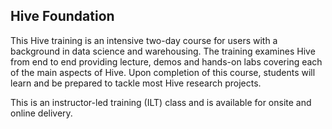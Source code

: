 ## Hive Foundation

This Hive training is an intensive two-day course for users with a background in data science and warehousing. The training examines Hive from end to end providing lecture, demos and hands-on labs covering each of the main aspects of Hive. Upon completion of this course, students will learn and be prepared to tackle most Hive research projects.

This is an instructor-led training (ILT) class and is available for onsite and online delivery.
